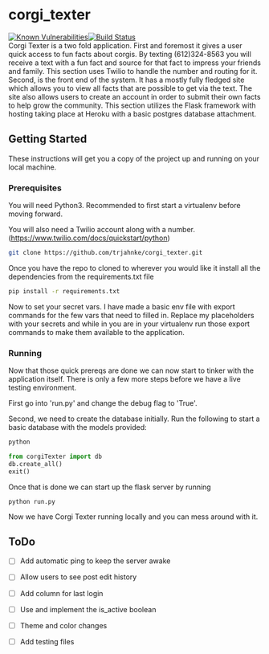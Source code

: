 # corgi_texter
[![Known Vulnerabilities](https://snyk.io//test/github/trjahnke/corgi_texter/badge.svg?targetFile=requirements.txt)](https://snyk.io//test/github/trjahnke/corgi_texter?targetFile=requirements.txt)[![Build Status](https://travis-ci.org/trjahnke/corgi_texter.svg?branch=master)](https://travis-ci.org/trjahnke/corgi_texter)
<br/>
Corgi Texter is a two fold application. First and foremost it gives a user quick access to fun facts about corgis. By texting (612)324-8563 you will receive a text with a fun fact and source for that fact to impress your friends and family. This section uses Twilio to handle the number and routing for it. Second, is the front end of the system. It has a mostly fully fledged site which allows you to view all facts that are possible to get via the text. The site also allows users to create an account in order to submit their own facts to help grow the community. This section utilizes the Flask framework with hosting taking place at Heroku with a basic postgres database attachment.

## Getting Started
These instructions will get you a copy of the project up and running on your local machine.

### Prerequisites
You will need Python3. Recommended to first start a virtualenv before moving forward.

You will also need a Twilio account along with a number. (https://www.twilio.com/docs/quickstart/python)

```sh
git clone https://github.com/trjahnke/corgi_texter.git
```

Once you have the repo to cloned to wherever you would like it install all the dependencies from the requirements.txt file
```sh
pip install -r requirements.txt
```

Now to set your secret vars. I have made a basic env file with export commands for the few vars that need to filled in. Replace my placeholders with your secrets and while in you are in your virtualenv run those export commands to make them available to the application. 


### Running
Now that those quick prereqs are done we can now start to tinker with the application itself. There is only a few more steps before we have a live testing environment.

First go into 'run.py' and change the debug flag to 'True'. 

Second, we need to create the database initially. 
Run the following to start a basic database with the models provided:
```python
python

from corgiTexter import db
db.create_all()
exit()
```

Once that is done we can start up the flask server by running 
```
python run.py
```

Now we have Corgi Texter running locally and you can mess around with it.



## ToDo
- [ ] Add automatic ping to keep the server awake
- [ ] Allow users to see post edit history
- [ ] Add column for last login
- [ ] Use and implement the is_active boolean
- [ ] Theme and color changes
- [ ] Add testing files

